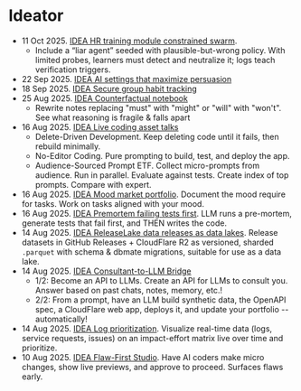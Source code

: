 # Ideator

- 11 Oct 2025. [IDEA HR training module constrained swarm](https://chatgpt.com/c/68e773dc-c3ac-8322-941b-9364d2afd866).
  - Include a “liar agent” seeded with plausible-but-wrong policy. With limited probes, learners must detect and neutralize it; logs teach verification triggers.
- 22 Sep 2025. [IDEA AI settings that maximize persuasion](https://chatgpt.com/c/68d138be-5014-8332-998f-fc5950d8ec57)
- 18 Sep 2025. [IDEA Secure group habit tracking](https://chatgpt.com/c/68cbe97a-90b0-832a-b0aa-97f0d986e758)
- 25 Aug 2025. [IDEA Counterfactual notebook](https://chatgpt.com/c/68ac2c57-2578-8331-a50a-7c3a8ba95db0)
  - Rewrite notes replacing "must" with "might" or "will" with "won't". See what reasoning is fragile & falls apart
- 16 Aug 2025. [IDEA Live coding asset talks](https://chatgpt.com/c/68a158ca-1f94-8325-bb7a-9f1d2c409ea8)
  - Delete-Driven Development. Keep deleting code until it fails, then rebuild minimally.
  - No-Editor Coding. Pure prompting to build, test, and deploy the app.
  - Audience-Sourced Prompt ETF. Collect micro-prompts from audience. Run in parallel. Evaluate against tests. Create index of top prompts. Compare with expert.
- 16 Aug 2025. [IDEA Mood market portfolio](https://chatgpt.com/c/68a083b4-675c-8322-93f0-f83ac7f0464b). Document the mood require for tasks. Work on tasks aligned with your mood.
- 16 Aug 2025. [IDEA Premortem failing tests first](https://chatgpt.com/c/68a07ec3-e7bc-832f-a584-433e35cb0b72). LLM runs a pre-mortem, generate tests that fail first, and THEN writes the code.
- 14 Aug 2025. [IDEA ReleaseLake data releases as data lakes](https://chatgpt.com/c/689d7a3b-e1b4-8320-a013-bd78cd67f1b5). Release datasets in GitHub Releases + CloudFlare R2 as versioned, sharded `.parquet` with schema & dbmate migrations, suitable for use as a data lake.
- 14 Aug 2025. [IDEA Consultant-to-LLM Bridge](https://chatgpt.com/c/689d54ce-7598-8327-9754-78e9ce1a3c95)
  - 1/2: Become an API to LLMs. Create an API for LLMs to consult you. Answer based on past chats, notes, memory, etc.!
  - 2/2: From a prompt, have an LLM build synthetic data, the OpenAPI spec, a CloudFlare web app, deploys it, and update your portfolio -- automatically!
- 14 Aug 2025. [IDEA Log prioritization](https://chatgpt.com/c/689c9aed-0e24-8328-b284-ebcfabeb7b47). Visualize real-time data (logs, service requests, issues) on an impact-effort matrix live over time and prioritize.
- 10 Aug 2025. [IDEA Flaw-First Studio](https://chatgpt.com/c/689a0ae0-0994-8333-9db3-b2ceda574255). Have AI coders make micro changes, show live previews, and approve to proceed. Surfaces flaws early.
